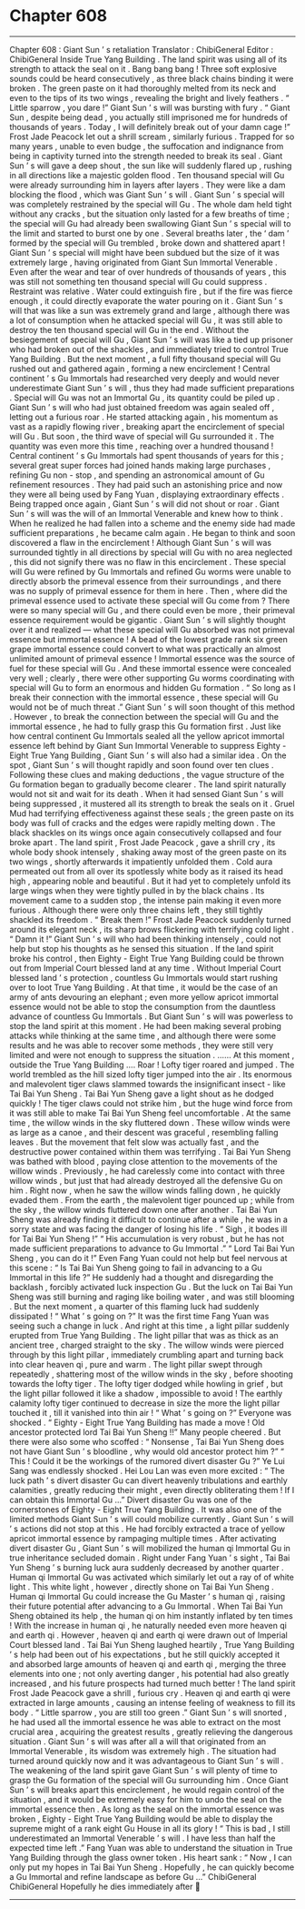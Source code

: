 
# Chapter 608


---

Chapter 608 : Giant Sun ’ s retaliation
Translator : ChibiGeneral Editor : ChibiGeneral
Inside True Yang Building .
The land spirit was using all of its strength to attack the seal on it .
Bang bang bang !
Three soft explosive sounds could be heard consecutively , as three black chains binding it were broken .
The green paste on it had thoroughly melted from its neck and even to the tips of its two wings , revealing the bright and lively feathers .
“ Little sparrow , you dare !” Giant Sun ’ s will was bursting with fury .
“ Giant Sun , despite being dead , you actually still imprisoned me for hundreds of thousands of years . Today , I will definitely break out of your damn cage !” Frost Jade Peacock let out a shrill scream , similarly furious .
Trapped for so many years , unable to even budge , the suffocation and indignance from being in captivity turned into the strength needed to break its seal .
Giant Sun ’ s will gave a deep shout , the sun like will suddenly flared up , rushing in all directions like a majestic golden flood .
Ten thousand special will Gu were already surrounding him in layers after layers . They were like a dam blocking the flood , which was Giant Sun ’ s will .
Giant Sun ’ s special will was completely restrained by the special will Gu . The whole dam held tight without any cracks , but the situation only lasted for a few breaths of time ; the special will Gu had already been swallowing Giant Sun ’ s special will to the limit and started to burst one by one .
Several breaths later , the ‘ dam ’ formed by the special will Gu trembled , broke down and shattered apart !
Giant Sun ’ s special will might have been subdued but the size of it was extremely large , having originated from Giant Sun Immortal Venerable . Even after the wear and tear of over hundreds of thousands of years , this was still not something ten thousand special will Gu could suppress .
Restraint was relative .
Water could extinguish fire , but if the fire was fierce enough , it could directly evaporate the water pouring on it .
Giant Sun ’ s will that was like a sun was extremely grand and large , although there was a lot of consumption when he attacked special will Gu , it was still able to destroy the ten thousand special will Gu in the end .
Without the besiegement of special will Gu , Giant Sun ’ s will was like a tied up prisoner who had broken out of the shackles , and immediately tried to control True Yang Building .
But the next moment , a full fifty thousand special will Gu rushed out and gathered again , forming a new encirclement !
Central continent ’ s Gu Immortals had researched very deeply and would never underestimate Giant Sun ’ s will , thus they had made sufficient preparations . Special will Gu was not an Immortal Gu , its quantity could be piled up .
Giant Sun ’ s will who had just obtained freedom was again sealed off , letting out a furious roar .
He started attacking again , his momentum as vast as a rapidly flowing river , breaking apart the encirclement of special will Gu .
But soon , the third wave of special will Gu surrounded it . The quantity was even more this time , reaching over a hundred thousand !
Central continent ’ s Gu Immortals had spent thousands of years for this ; several great super forces had joined hands making large purchases , refining Gu non - stop , and spending an astronomical amount of Gu refinement resources .
They had paid such an astonishing price and now they were all being used by Fang Yuan , displaying extraordinary effects .
Being trapped once again , Giant Sun ’ s will did not shout or roar .
Giant Sun ’ s will was the will of an Immortal Venerable and knew how to think .
When he realized he had fallen into a scheme and the enemy side had made sufficient preparations , he became calm again .
He began to think and soon discovered a flaw in the encirclement !
Although Giant Sun ’ s will was surrounded tightly in all directions by special will Gu with no area neglected , this did not signify there was no flaw in this encirclement .
These special will Gu were refined by Gu Immortals and refined Gu worms were unable to directly absorb the primeval essence from their surroundings , and there was no supply of primeval essence for them in here .
Then , where did the primeval essence used to activate these special will Gu come from ?
There were so many special will Gu , and there could even be more , their primeval essence requirement would be gigantic . Giant Sun ’ s will slightly thought over it and realized — what these special will Gu absorbed was not primeval essence but immortal essence !
A bead of the lowest grade rank six green grape immortal essence could convert to what was practically an almost unlimited amount of primeval essence !
Immortal essence was the source of fuel for these special will Gu .
And these immortal essence were concealed very well ; clearly , there were other supporting Gu worms coordinating with special will Gu to form an enormous and hidden Gu formation .
“ So long as I break their connection with the immortal essence , these special will Gu would not be of much threat .” Giant Sun ’ s will soon thought of this method .
However , to break the connection between the special will Gu and the immortal essence , he had to fully grasp this Gu formation first .
Just like how central continent Gu Immortals sealed all the yellow apricot immortal essence left behind by Giant Sun Immortal Venerable to suppress Eighty - Eight True Yang Building , Giant Sun ’ s will also had a similar idea .
On the spot , Giant Sun ’ s will thought rapidly and soon found over ten clues .
Following these clues and making deductions , the vague structure of the Gu formation began to gradually become clearer .
The land spirit naturally would not sit and wait for its death .
When it had sensed Giant Sun ’ s will being suppressed , it mustered all its strength to break the seals on it .
Gruel Mud had terrifying effectiveness against these seals ; the green paste on its body was full of cracks and the edges were rapidly melting down . The black shackles on its wings once again consecutively collapsed and four broke apart .
The land spirit , Frost Jade Peacock , gave a shrill cry , its whole body shook intensely , shaking away most of the green paste on its two wings , shortly afterwards it impatiently unfolded them .
Cold aura permeated out from all over its spotlessly white body as it raised its head high , appearing noble and beautiful . But it had yet to completely unfold its large wings when they were tightly pulled in by the black chains .
Its movement came to a sudden stop , the intense pain making it even more furious .
Although there were only three chains left , they still tightly shackled its freedom .
“ Break them !” Frost Jade Peacock suddenly turned around its elegant neck , its sharp brows flickering with terrifying cold light .
“ Damn it !” Giant Sun ’ s will who had been thinking intensely , could not help but stop his thoughts as he sensed this situation .
If the land spirit broke his control , then Eighty - Eight True Yang Building could be thrown out from Imperial Court blessed land at any time .
Without Imperial Court blessed land ’ s protection , countless Gu Immortals would start rushing over to loot True Yang Building .
At that time , it would be the case of an army of ants devouring an elephant ; even more yellow apricot immortal essence would not be able to stop the consumption from the dauntless advance of countless Gu Immortals .
But Giant Sun ’ s will was powerless to stop the land spirit at this moment .
He had been making several probing attacks while thinking at the same time , and although there were some results and he was able to recover some methods , they were still very limited and were not enough to suppress the situation .
……
At this moment , outside the True Yang Building ….
Roar !
Lofty tiger roared and jumped .
The world trembled as the hill sized lofty tiger jumped into the air . Its enormous and malevolent tiger claws slammed towards the insignificant insect - like Tai Bai Yun Sheng .
Tai Bai Yun Sheng gave a light shout as he dodged quickly !
The tiger claws could not strike him , but the huge wind force from it was still able to make Tai Bai Yun Sheng feel uncomfortable .
At the same time , the willow winds in the sky fluttered down .
These willow winds were as large as a canoe , and their descent was graceful , resembling falling leaves . But the movement that felt slow was actually fast , and the destructive power contained within them was terrifying .
Tai Bai Yun Sheng was bathed with blood , paying close attention to the movements of the willow winds . Previously , he had carelessly come into contact with three willow winds , but just that had already destroyed all the defensive Gu on him .
Right now , when he saw the willow winds falling down , he quickly evaded them .
From the earth , the malevolent tiger pounced up ; while from the sky , the willow winds fluttered down one after another . Tai Bai Yun Sheng was already finding it difficult to continue after a while , he was in a sorry state and was facing the danger of losing his life .
“ Sigh , it bodes ill for Tai Bai Yun Sheng !”
“ His accumulation is very robust , but he has not made sufficient preparations to advance to Gu Immortal .”
“ Lord Tai Bai Yun Sheng , you can do it !”
Even Fang Yuan could not help but feel nervous at this scene : “ Is Tai Bai Yun Sheng going to fail in advancing to a Gu Immortal in this life ?”
He suddenly had a thought and disregarding the backlash , forcibly activated luck inspection Gu . But the luck on Tai Bai Yun Sheng was still burning and raging like boiling water , and was still blooming .
But the next moment , a quarter of this flaming luck had suddenly dissipated !
“ What ’ s going on ?” It was the first time Fang Yuan was seeing such a change in luck .
And right at this time , a light pillar suddenly erupted from True Yang Building .
The light pillar that was as thick as an ancient tree , charged straight to the sky .
The willow winds were pierced through by this light pillar , immediately crumbling apart and turning back into clear heaven qi , pure and warm .
The light pillar swept through repeatedly , shattering most of the willow winds in the sky , before shooting towards the lofty tiger . The lofty tiger dodged while howling in grief , but the light pillar followed it like a shadow , impossible to avoid !
The earthly calamity lofty tiger continued to decrease in size the more the light pillar touched it , till it vanished into thin air !
“ What ’ s going on ?” Everyone was shocked .
“ Eighty - Eight True Yang Building has made a move ! Old ancestor protected lord Tai Bai Yun Sheng !!” Many people cheered .
But there were also some who scoffed : “ Nonsense , Tai Bai Yun Sheng does not have Giant Sun ’ s bloodline , why would old ancestor protect him ?”
“ This ! Could it be the workings of the rumored divert disaster Gu ?” Ye Lui Sang was endlessly shocked .
Hei Lou Lan was even more excited : “ The luck path ’ s divert disaster Gu can divert heavenly tribulations and earthly calamities , greatly reducing their might , even directly obliterating them ! If I can obtain this Immortal Gu …”
Divert disaster Gu was one of the cornerstones of Eighty - Eight True Yang Building . It was also one of the limited methods Giant Sun ’ s will could mobilize currently .
Giant Sun ’ s will ’ s actions did not stop at this .
He had forcibly extracted a trace of yellow apricot immortal essence by rampaging multiple times . After activating divert disaster Gu , Giant Sun ’ s will mobilized the human qi Immortal Gu in true inheritance secluded domain .
Right under Fang Yuan ’ s sight , Tai Bai Yun Sheng ’ s burning luck aura suddenly decreased by another quarter .
Human qi Immortal Gu was activated which similarly let out a ray of of white light .
This white light , however , directly shone on Tai Bai Yun Sheng .
Human qi Immortal Gu could increase the Gu Master ’ s human qi , raising their future potential after advancing to a Gu Immortal . When Tai Bai Yun Sheng obtained its help , the human qi on him instantly inflated by ten times !
With the increase in human qi , he naturally needed even more heaven qi and earth qi .
However , heaven qi and earth qi were drawn out of Imperial Court blessed land .
Tai Bai Yun Sheng laughed heartily , True Yang Building ’ s help had been out of his expectations , but he still quickly accepted it and absorbed large amounts of heaven qi and earth qi , merging the three elements into one ; not only averting danger , his potential had also greatly increased , and his future prospects had turned much better !
The land spirit Frost Jade Peacock gave a shrill , furious cry .
Heaven qi and earth qi were extracted in large amounts , causing an intense feeling of weakness to fill its body .
“ Little sparrow , you are still too green .” Giant Sun ’ s will snorted , he had used all the immortal essence he was able to extract on the most crucial area , acquiring the greatest results , greatly relieving the dangerous situation .
Giant Sun ’ s will was after all a will that originated from an Immortal Venerable , its wisdom was extremely high .
The situation had turned around quickly now and it was advantageous to Giant Sun ’ s will .
The weakening of the land spirit gave Giant Sun ’ s will plenty of time to grasp the Gu formation of the special will Gu surrounding him . Once Giant Sun ’ s will breaks apart this encirclement , he would regain control of the situation , and it would be extremely easy for him to undo the seal on the immortal essence then .
As long as the seal on the immortal essence was broken , Eighty - Eight True Yang Building would be able to display the supreme might of a rank eight Gu House in all its glory !
“ This is bad , I still underestimated an Immortal Venerable ’ s will . I have less than half the expected time left .” Fang Yuan was able to understand the situation in True Yang Building through the glass owner token .
His heart sank : “ Now , I can only put my hopes in Tai Bai Yun Sheng . Hopefully , he can quickly become a Gu Immortal and refine landscape as before Gu …”
ChibiGeneral ChibiGeneral Hopefully he dies immediately after 🙂

---

